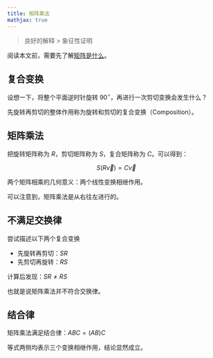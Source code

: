 ```yaml
---
title: 矩阵乘法
mathjax: true
---
```


> 良好的解释 > 象征性证明

阅读本文前，需要先了解[矩阵是什么](matrix)。

## 复合变换

设想一下，将整个平面逆时针旋转 $90^{\circ}$，再进行一次剪切变换会发生什么？

先旋转再剪切的整体作用称为旋转和剪切的复合变换（Composition）。

## 矩阵乘法

把旋转矩阵称为 $R$，剪切矩阵称为 $S$，复合矩阵称为 $C$。可以得到：

$$
S(R\vec{v}) = C\vec{v}
$$

两个矩阵相乘的几何意义：两个线性变换相继作用。

可以注意到，矩阵乘法是从右往左进行的。

## 不满足交换律

尝试描述以下两个复合变换

- 先旋转再剪切：$SR$
- 先剪切再旋转：$RS$

计算后发现：$SR\neq RS$

也就是说矩阵乘法并不符合交换律。

## 结合律

矩阵乘法满足结合律：$ABC=(AB)C$

等式两侧均表示三个变换相继作用，结论显然成立。
